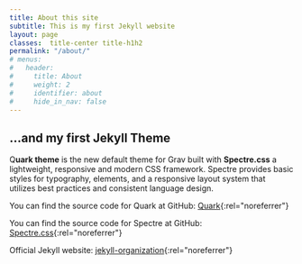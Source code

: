 ```yaml
---
title: About this site
subtitle: This is my first Jekyll website
layout: page
classes:  title-center title-h1h2
permalink: "/about/"
# menus:
#   header:
#     title: About
#     weight: 2
#     identifier: about
#     hide_in_nav: false
---
```


## ...and my first Jekyll Theme

<span class="dropcap">Q</span>**uark theme** is the new default theme for Grav built with **Spectre.css** a lightweight, responsive and modern CSS framework. Spectre provides  basic styles for typography, elements, and a responsive layout system that utilizes best practices and consistent language design.

You can find the source code for Quark at GitHub: [Quark](https://github.com/getgrav/grav-theme-quark){:rel="noreferrer"}

You can find the source code for Spectre at GitHub: [Spectre.css](https://picturepan2.github.io/spectre/){:rel="noreferrer"}

Official Jekyll website: [jekyll-organization](https://github.com/jekyll){:rel="noreferrer"}
